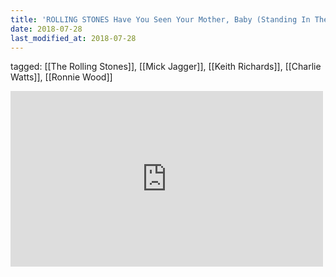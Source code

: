 ```yaml
---
title: 'ROLLING STONES Have You Seen Your Mother, Baby (Standing In The Shadow) Version 1 - YouTube'
date: 2018-07-28
last_modified_at: 2018-07-28
---
```

tagged: [[The Rolling Stones]], [[Mick Jagger]], [[Keith Richards]], [[Charlie Watts]], [[Ronnie Wood]]
<iframe allow="accelerometer; autoplay; clipboard-write; encrypted-media; gyroscope; picture-in-picture" allowfullscreen="" frameborder="0" height="281" id="youtube_iframe" src="https://www.youtube.com/embed/vbVYMD1xNrI?feature=oembed&amp;enablejsapi=1&amp;origin=https://safe.txmblr.com&amp;wmode=opaque" width="500"></iframe>
